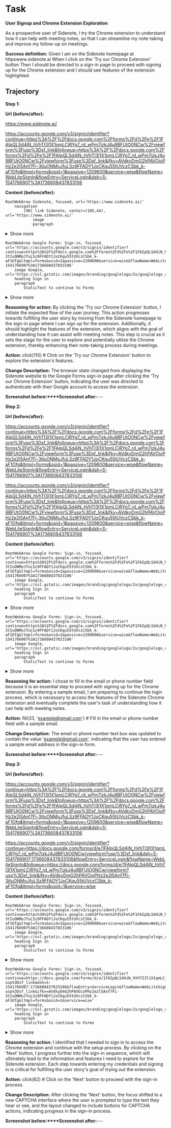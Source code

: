 # Task

**User Signup and Chrome Extension Exploration**

As a prospective user of Sidenote,
I try the Chrome extension to understand how it can help with meeting notes,
so that I can streamline my note-taking and improve my follow-up on meetings.

**Success definition:** Given I am on the Sidenote homepage at httpswww.sidenote.ai
When I click on the 'Try our Chrome Extension' button
Then I should be directed to a sign-in page to proceed with signing up for the Chrome extension and I should see features of the extension highlighted.

## Trajectory

**Step 1:**

**Url (before/after):** 

https://www.sidenote.ai/

https://accounts.google.com/v3/signin/identifier?continue=https%3A%2F%2Fdocs.google.com%2Fforms%2Fd%2Fe%2F1FAIpQLSd4iN_hVhTI3l1X1qmLCjRYg7_rd_wPm7izkJ4u9BFUtO0NCw%2Fviewform%3Fusp%3Dsf_link&followup=https%3A%2F%2Fdocs.google.com%2Fforms%2Fd%2Fe%2F1FAIpQLSd4iN_hVhTI3l1X1qmLCjRYg7_rd_wPm7izkJ4u9BFUtO0NCw%2Fviewform%3Fusp%3Dsf_link&ifkv=AVdkyDmG2hPAVOioPHz2e2l5Anf7Fi-3tIuONMoJfuLSz9FFADY1JoCKqu55tUVczCSbk_k-aF1Ofg&ltmpl=forms&osid=1&passive=1209600&service=wise&flowName=WebLiteSignIn&flowEntry=ServiceLogin&dsh=S-1541766907%3A1736608437833106

**Content (before/after):** 

```
RootWebArea Sidenote, focused, url='https://www.sidenote.ai/'
	navigation
		[90] link Sidenote, center=(105,44), url='https://www.sidenote.ai/'
			image
			paragraph
```
<details><summary>Show more</summary>

```
				StaticText Sidenote
		[96] link Contact, center=(1669,44), url='mailto:contact@sidenote.ai'
		[97] button Sign in, center=(1773,44), type=button
		[98] button, center=(1856,44), type=button
			image
	main
		[101] paragraph, center=(960,103), inner_text=Backed by YC ↗
			StaticText Backed by YC ↗
		heading Follow up on meetings in 10 seconds.
		paragraph
			StaticText Sidenote
			StaticText is a Chrome extension that turns your notes into action items, and then drafted emails, calendar invites, and Jira issues.
		[110] button Try our Chrome Extension, center=(387,632), type=button
		[a] Iframe YouTube video player, center=(1334,440), title=YouTube video player
			RootWebArea Sidenote AI: Meeting Follow-Up, Automated - YouTube, url='https://www.youtube.com/embed/PzrQBEqjkHM?autoplay=0&showinfo=0&rel=0&modestbranding=1&loop=1'
				[a30] link Photo image of Jason Lin, center=(1013,250)
				[a38] link Sidenote AI: Meeting Follow-Up, Automated, center=(1326,251), url='https://www.youtube.com/watch?v=PzrQBEqjkHM'
				[a55] button Share, center=(1643,248), hasPopup='menu'
					image
				[a91] button Play, center=(1335,440)
					image
				generic, atomic
				[a317] link Watch on YouTube, center=(1067,634), url='https://www.youtube.com/watch?v=PzrQBEqjkHM&embeds_referring_euri=https%3A%2F%2Fwww.sidenote.ai%2F'
		image Works where you work, url='https://www.sidenote.ai/images/featureCardPics/works%20where%20u%20work.png'
		heading Works where you work
		paragraph
			StaticText Sidenote integrates with Notion and GDocs. Stay in your workflow, stay in your groove!
		image Super clean notes, url='https://www.sidenote.ai/images/featureCardPics/supercleannotesmaybe.png'
		heading Super clean notes
		paragraph
			StaticText Transform your chaotic meeting notes into a tidy, organized summary. Sidenote does the heavy lifting for you.
		image Direct action items, url='https://www.sidenote.ai/images/featureCardPics/supercleannotes.png'
		heading Direct action items
		paragraph
			StaticText No more manual entries. Our AI detects and schedules tasks from your notes, bridging the gap between meetings and tasks.
		image Stop wasting time on follow-up, url='https://www.sidenote.ai/images/featureCardPics/genactions.gif'
		heading Stop wasting time on follow-up
		paragraph
			StaticText Forget the post-meeting scramble. Sidenote drafts emails, schedules follow-ups, and ensures you're always one step ahead.
		heading Breeze through your tedious todos today.
		button Try our Chrome Extension
	paragraph
		link Privacy Policy, url='https://www.sidenote.ai/privacy'
	alert, atomic
	region Notifications
	region Notifications
	region Notifications
	region Notifications
	region Notifications
	region Notifications
```
</details>



```
RootWebArea Google Forms: Sign-in, focused, url='https://accounts.google.com/v3/signin/identifier?continue=https%3A%2F%2Fdocs.google.com%2Fforms%2Fd%2Fe%2F1FAIpQLSd4iN_hVhTI3l1X1qmLCjRYg7_rd_wPm7izkJ4u9BFUtO0NCw%2Fviewform%3Fusp%3Dsf_link&followup=https%3A%2F%2Fdocs.google.com%2Fforms%2Fd%2Fe%2F1FAIpQLSd4iN_hVhTI3l1X1qmLCjRYg7_rd_wPm7izkJ4u9BFUtO0NCw%2Fviewform%3Fusp%3Dsf_link&ifkv=AVdkyDmG2hPAVOioPHz2e2l5Anf7Fi-3tIuONMoJfuLSz9FFADY1JoCKqu55tUVczCSbk_k-aF1Ofg&ltmpl=forms&osid=1&passive=1209600&service=wise&flowName=WebLiteSignIn&flowEntry=ServiceLogin&dsh=S-1541766907%3A1736608437833106'
	image Google, url='https://ssl.gstatic.com/images/branding/googlelogo/2x/googlelogo_color_74x24dp.png'
	heading Sign in
	paragraph
		StaticText to continue to Forms
```
<details><summary>Show more</summary>

```
	LabelText
		[33] textbox Email or phone, center=(960,502), autocomplete=username, contenteditable=True, focused, type=email
		StaticText Email or phone
	paragraph
		[42] link Forgot email?, center=(820,549), url='https://accounts.google.com/signin/usernamerecovery?continue=https://docs.google.com/forms/d/e/1FAIpQLSd4iN_hVhTI3l1X1qmLCjRYg7_rd_wPm7izkJ4u9BFUtO0NCw/viewform?usp%3Dsf_link&dsh=S-1541766907:1736608437833106&flowEntry=ServiceLogin&flowName=WebLiteSignIn&followup=https://docs.google.com/forms/d/e/1FAIpQLSd4iN_hVhTI3l1X1qmLCjRYg7_rd_wPm7izkJ4u9BFUtO0NCw/viewform?usp%3Dsf_link&ifkv=AVdkyDmG2hPAVOioPHz2e2l5Anf7Fi-3tIuONMoJfuLSz9FFADY1JoCKqu55tUVczCSbk_k-aF1Ofg&ltmpl=forms&osid=1&service=wise'
	paragraph
		StaticText Not your computer? Use a private browsing window to sign in.
		[58] link Learn more about using Guest mode, center=(913,633), url='https://support.google.com/accounts?p=signin_privatebrowsing&hl=en-US'
	[62] button Next, center=(1105,696)
	[64] link Create account, center=(825,696), url='https://accounts.google.com/lifecycle/flows/signup?continue=https://docs.google.com/forms/d/e/1FAIpQLSd4iN_hVhTI3l1X1qmLCjRYg7_rd_wPm7izkJ4u9BFUtO0NCw/viewform?usp%3Dsf_link&dsh=S-1541766907:1736608437833106&flowEntry=SignUp&flowName=GlifWebSignIn&followup=https://docs.google.com/forms/d/e/1FAIpQLSd4iN_hVhTI3l1X1qmLCjRYg7_rd_wPm7izkJ4u9BFUtO0NCw/viewform?usp%3Dsf_link&ifkv=AVdkyDmG2hPAVOioPHz2e2l5Anf7Fi-3tIuONMoJfuLSz9FFADY1JoCKqu55tUVczCSbk_k-aF1Ofg&ltmpl=forms&osid=1&service=wise'
	contentinfo
		[70] combobox value='English (United States)', center=(808,814), contenteditable=True, expanded=False, hasPopup='menu', inner_text=Afrikaans
azərbaycan
bosanski
català
Čeština
Cymraeg
Dansk
Deutsch
eesti
English (United Kingdom)
English (United States)
Español (España)
Español (Latinoamérica)
euskara
Filipino
Français (Canada)
Français (France)
Gaeilge
galego
Hrvatski
Indonesia
isiZulu
íslenska
Italiano
Kiswahili
latviešu
lietuvių
magyar
Melayu
Nederlands
norsk
o‘zbek
polski
Português (Brasil)
Português (Portugal)
română
shqip
Slovenčina
slovenščina
srpski (latinica)
Suomi
Svenska
Tiếng Việt
Türkçe
Ελληνικά
беларуская
български
кыргызча
қазақ тілі
македонски
монгол
Русский
српски (ћирилица)
Українська
ქართული
հայերեն
‫עברית‬‎
‫اردو‬‎
‫العربية‬‎
‫فارسی‬‎
አማርኛ
नेपाली
मराठी
हिन्दी
অসমীয়া
বাংলা
ਪੰਜਾਬੀ
ગુજરાતી
ଓଡ଼ିଆ
தமிழ்
తెలుగు
ಕನ್ನಡ
മലയാളം
සිංහල
ไทย
ລາວ
မြန်မာ
ខ្មែរ
한국어
中文（香港）
日本語
简体中文
繁體中文
			option Afrikaans, selected=False
			option azərbaycan, selected=False
			option bosanski, selected=False
			option català, selected=False
			option Čeština, selected=False
			option Cymraeg, selected=False
			option Dansk, selected=False
			option Deutsch, selected=False
			option eesti, selected=False
			option English (United Kingdom), selected=False
			option English (United States), selected=True
			option Español (España), selected=False
			option Español (Latinoamérica), selected=False
			option euskara, selected=False
			option Filipino, selected=False
			option Français (Canada), selected=False
			option Français (France), selected=False
			option Gaeilge, selected=False
			option galego, selected=False
			option Hrvatski, selected=False
			option Indonesia, selected=False
			option isiZulu, selected=False
			option íslenska, selected=False
			option Italiano, selected=False
			option Kiswahili, selected=False
			option latviešu, selected=False
			option lietuvių, selected=False
			option magyar, selected=False
			option Melayu, selected=False
			option Nederlands, selected=False
			option norsk, selected=False
			option o‘zbek, selected=False
			option polski, selected=False
			option Português (Brasil), selected=False
			option Português (Portugal), selected=False
			option română, selected=False
			option shqip, selected=False
			option Slovenčina, selected=False
			option slovenščina, selected=False
			option srpski (latinica), selected=False
			option Suomi, selected=False
			option Svenska, selected=False
			option Tiếng Việt, selected=False
			option Türkçe, selected=False
			option Ελληνικά, selected=False
			option беларуская, selected=False
			option български, selected=False
			option кыргызча, selected=False
			option қазақ тілі, selected=False
			option македонски, selected=False
			option монгол, selected=False
			option Русский, selected=False
			option српски (ћирилица), selected=False
			option Українська, selected=False
			option ქართული, selected=False
			option հայերեն, selected=False
			option ‫עברית‬‎, selected=False
			option ‫اردو‬‎, selected=False
			option ‫العربية‬‎, selected=False
			option ‫فارسی‬‎, selected=False
			option አማርኛ, selected=False
			option नेपाली, selected=False
			option मराठी, selected=False
			option हिन्दी, selected=False
			option অসমীয়া, selected=False
			option বাংলা, selected=False
			option ਪੰਜਾਬੀ, selected=False
			option ગુજરાતી, selected=False
			option ଓଡ଼ିଆ, selected=False
			option தமிழ், selected=False
			option తెలుగు, selected=False
			option ಕನ್ನಡ, selected=False
			option മലയാളം, selected=False
			option සිංහල, selected=False
			option ไทย, selected=False
			option ລາວ, selected=False
			option မြန်မာ, selected=False
			option ខ្មែរ, selected=False
			option 한국어, selected=False
			option 中文（香港）, selected=False
			option 日本語, selected=False
			option 简体中文, selected=False
			option 繁體中文, selected=False
		list
			listitem
				[156] link Help, center=(1036,814), url='https://support.google.com/accounts?hl=en-US&p=account_iph'
			listitem
				[159] link Privacy, center=(1100,814), url='https://accounts.google.com/TOS?loc=US&hl=en-US&privacy=true'
			listitem
				[162] link Terms, center=(1168,814), url='https://accounts.google.com/TOS?loc=US&hl=en-US'
```
</details>

**Reasoning for action:** By clicking the 'Try our Chrome Extension' button, I initiate the expected flow of the user journey. This action progresses towards fulfilling the user story by moving from the Sidenote homepage to the sign-in page where I can sign up for the extension. Additionally, it should highlight the features of the extension, which aligns with the goal of understanding how it can assist with meeting notes. This step is crucial as it sets the stage for the user to explore and potentially utilize the Chrome extension, thereby enhancing their note-taking process during meetings.

**Action:** click(110) # Click on the 'Try our Chrome Extension' button to explore the extension's features.

**Change Description:** The browser state changed from displaying the Sidenote website to the Google Forms sign-in page after clicking the 'Try our Chrome Extension' button, indicating the user was directed to authenticate with their Google account to access the extension.

**Screenshot before:****Screenshot after:**---

**Step 2:**

**Url (before/after):** 

https://accounts.google.com/v3/signin/identifier?continue=https%3A%2F%2Fdocs.google.com%2Fforms%2Fd%2Fe%2F1FAIpQLSd4iN_hVhTI3l1X1qmLCjRYg7_rd_wPm7izkJ4u9BFUtO0NCw%2Fviewform%3Fusp%3Dsf_link&followup=https%3A%2F%2Fdocs.google.com%2Fforms%2Fd%2Fe%2F1FAIpQLSd4iN_hVhTI3l1X1qmLCjRYg7_rd_wPm7izkJ4u9BFUtO0NCw%2Fviewform%3Fusp%3Dsf_link&ifkv=AVdkyDmG2hPAVOioPHz2e2l5Anf7Fi-3tIuONMoJfuLSz9FFADY1JoCKqu55tUVczCSbk_k-aF1Ofg&ltmpl=forms&osid=1&passive=1209600&service=wise&flowName=WebLiteSignIn&flowEntry=ServiceLogin&dsh=S-1541766907%3A1736608437833106

https://accounts.google.com/v3/signin/identifier?continue=https%3A%2F%2Fdocs.google.com%2Fforms%2Fd%2Fe%2F1FAIpQLSd4iN_hVhTI3l1X1qmLCjRYg7_rd_wPm7izkJ4u9BFUtO0NCw%2Fviewform%3Fusp%3Dsf_link&followup=https%3A%2F%2Fdocs.google.com%2Fforms%2Fd%2Fe%2F1FAIpQLSd4iN_hVhTI3l1X1qmLCjRYg7_rd_wPm7izkJ4u9BFUtO0NCw%2Fviewform%3Fusp%3Dsf_link&ifkv=AVdkyDmG2hPAVOioPHz2e2l5Anf7Fi-3tIuONMoJfuLSz9FFADY1JoCKqu55tUVczCSbk_k-aF1Ofg&ltmpl=forms&osid=1&passive=1209600&service=wise&flowName=WebLiteSignIn&flowEntry=ServiceLogin&dsh=S-1541766907%3A1736608437833106

**Content (before/after):** 

```
RootWebArea Google Forms: Sign-in, focused, url='https://accounts.google.com/v3/signin/identifier?continue=https%3A%2F%2Fdocs.google.com%2Fforms%2Fd%2Fe%2F1FAIpQLSd4iN_hVhTI3l1X1qmLCjRYg7_rd_wPm7izkJ4u9BFUtO0NCw%2Fviewform%3Fusp%3Dsf_link&followup=https%3A%2F%2Fdocs.google.com%2Fforms%2Fd%2Fe%2F1FAIpQLSd4iN_hVhTI3l1X1qmLCjRYg7_rd_wPm7izkJ4u9BFUtO0NCw%2Fviewform%3Fusp%3Dsf_link&ifkv=AVdkyDmG2hPAVOioPHz2e2l5Anf7Fi-3tIuONMoJfuLSz9FFADY1JoCKqu55tUVczCSbk_k-aF1Ofg&ltmpl=forms&osid=1&passive=1209600&service=wise&flowName=WebLiteSignIn&flowEntry=ServiceLogin&dsh=S-1541766907%3A1736608437833106'
	image Google, url='https://ssl.gstatic.com/images/branding/googlelogo/2x/googlelogo_color_74x24dp.png'
	heading Sign in
	paragraph
		StaticText to continue to Forms
```
<details><summary>Show more</summary>

```
	LabelText
		[33] textbox Email or phone, center=(960,502), autocomplete=username, contenteditable=True, focused, type=email
		StaticText Email or phone
	paragraph
		[42] link Forgot email?, center=(820,549), url='https://accounts.google.com/signin/usernamerecovery?continue=https://docs.google.com/forms/d/e/1FAIpQLSd4iN_hVhTI3l1X1qmLCjRYg7_rd_wPm7izkJ4u9BFUtO0NCw/viewform?usp%3Dsf_link&dsh=S-1541766907:1736608437833106&flowEntry=ServiceLogin&flowName=WebLiteSignIn&followup=https://docs.google.com/forms/d/e/1FAIpQLSd4iN_hVhTI3l1X1qmLCjRYg7_rd_wPm7izkJ4u9BFUtO0NCw/viewform?usp%3Dsf_link&ifkv=AVdkyDmG2hPAVOioPHz2e2l5Anf7Fi-3tIuONMoJfuLSz9FFADY1JoCKqu55tUVczCSbk_k-aF1Ofg&ltmpl=forms&osid=1&service=wise'
	paragraph
		StaticText Not your computer? Use a private browsing window to sign in.
		[58] link Learn more about using Guest mode, center=(913,633), url='https://support.google.com/accounts?p=signin_privatebrowsing&hl=en-US'
	[62] button Next, center=(1105,696)
	[64] link Create account, center=(825,696), url='https://accounts.google.com/lifecycle/flows/signup?continue=https://docs.google.com/forms/d/e/1FAIpQLSd4iN_hVhTI3l1X1qmLCjRYg7_rd_wPm7izkJ4u9BFUtO0NCw/viewform?usp%3Dsf_link&dsh=S-1541766907:1736608437833106&flowEntry=SignUp&flowName=GlifWebSignIn&followup=https://docs.google.com/forms/d/e/1FAIpQLSd4iN_hVhTI3l1X1qmLCjRYg7_rd_wPm7izkJ4u9BFUtO0NCw/viewform?usp%3Dsf_link&ifkv=AVdkyDmG2hPAVOioPHz2e2l5Anf7Fi-3tIuONMoJfuLSz9FFADY1JoCKqu55tUVczCSbk_k-aF1Ofg&ltmpl=forms&osid=1&service=wise'
	contentinfo
		[70] combobox value='English (United States)', center=(808,814), contenteditable=True, expanded=False, hasPopup='menu', inner_text=Afrikaans
azərbaycan
bosanski
català
Čeština
Cymraeg
Dansk
Deutsch
eesti
English (United Kingdom)
English (United States)
Español (España)
Español (Latinoamérica)
euskara
Filipino
Français (Canada)
Français (France)
Gaeilge
galego
Hrvatski
Indonesia
isiZulu
íslenska
Italiano
Kiswahili
latviešu
lietuvių
magyar
Melayu
Nederlands
norsk
o‘zbek
polski
Português (Brasil)
Português (Portugal)
română
shqip
Slovenčina
slovenščina
srpski (latinica)
Suomi
Svenska
Tiếng Việt
Türkçe
Ελληνικά
беларуская
български
кыргызча
қазақ тілі
македонски
монгол
Русский
српски (ћирилица)
Українська
ქართული
հայերեն
‫עברית‬‎
‫اردو‬‎
‫العربية‬‎
‫فارسی‬‎
አማርኛ
नेपाली
मराठी
हिन्दी
অসমীয়া
বাংলা
ਪੰਜਾਬੀ
ગુજરાતી
ଓଡ଼ିଆ
தமிழ்
తెలుగు
ಕನ್ನಡ
മലയാളം
සිංහල
ไทย
ລາວ
မြန်မာ
ខ្មែរ
한국어
中文（香港）
日本語
简体中文
繁體中文
			option Afrikaans, selected=False
			option azərbaycan, selected=False
			option bosanski, selected=False
			option català, selected=False
			option Čeština, selected=False
			option Cymraeg, selected=False
			option Dansk, selected=False
			option Deutsch, selected=False
			option eesti, selected=False
			option English (United Kingdom), selected=False
			option English (United States), selected=True
			option Español (España), selected=False
			option Español (Latinoamérica), selected=False
			option euskara, selected=False
			option Filipino, selected=False
			option Français (Canada), selected=False
			option Français (France), selected=False
			option Gaeilge, selected=False
			option galego, selected=False
			option Hrvatski, selected=False
			option Indonesia, selected=False
			option isiZulu, selected=False
			option íslenska, selected=False
			option Italiano, selected=False
			option Kiswahili, selected=False
			option latviešu, selected=False
			option lietuvių, selected=False
			option magyar, selected=False
			option Melayu, selected=False
			option Nederlands, selected=False
			option norsk, selected=False
			option o‘zbek, selected=False
			option polski, selected=False
			option Português (Brasil), selected=False
			option Português (Portugal), selected=False
			option română, selected=False
			option shqip, selected=False
			option Slovenčina, selected=False
			option slovenščina, selected=False
			option srpski (latinica), selected=False
			option Suomi, selected=False
			option Svenska, selected=False
			option Tiếng Việt, selected=False
			option Türkçe, selected=False
			option Ελληνικά, selected=False
			option беларуская, selected=False
			option български, selected=False
			option кыргызча, selected=False
			option қазақ тілі, selected=False
			option македонски, selected=False
			option монгол, selected=False
			option Русский, selected=False
			option српски (ћирилица), selected=False
			option Українська, selected=False
			option ქართული, selected=False
			option հայերեն, selected=False
			option ‫עברית‬‎, selected=False
			option ‫اردو‬‎, selected=False
			option ‫العربية‬‎, selected=False
			option ‫فارسی‬‎, selected=False
			option አማርኛ, selected=False
			option नेपाली, selected=False
			option मराठी, selected=False
			option हिन्दी, selected=False
			option অসমীয়া, selected=False
			option বাংলা, selected=False
			option ਪੰਜਾਬੀ, selected=False
			option ગુજરાતી, selected=False
			option ଓଡ଼ିଆ, selected=False
			option தமிழ், selected=False
			option తెలుగు, selected=False
			option ಕನ್ನಡ, selected=False
			option മലയാളം, selected=False
			option සිංහල, selected=False
			option ไทย, selected=False
			option ລາວ, selected=False
			option မြန်မာ, selected=False
			option ខ្មែរ, selected=False
			option 한국어, selected=False
			option 中文（香港）, selected=False
			option 日本語, selected=False
			option 简体中文, selected=False
			option 繁體中文, selected=False
		list
			listitem
				[156] link Help, center=(1036,814), url='https://support.google.com/accounts?hl=en-US&p=account_iph'
			listitem
				[159] link Privacy, center=(1100,814), url='https://accounts.google.com/TOS?loc=US&hl=en-US&privacy=true'
			listitem
				[162] link Terms, center=(1168,814), url='https://accounts.google.com/TOS?loc=US&hl=en-US'
```
</details>



```
RootWebArea Google Forms: Sign-in, focused, url='https://accounts.google.com/v3/signin/identifier?continue=https%3A%2F%2Fdocs.google.com%2Fforms%2Fd%2Fe%2F1FAIpQLSd4iN_hVhTI3l1X1qmLCjRYg7_rd_wPm7izkJ4u9BFUtO0NCw%2Fviewform%3Fusp%3Dsf_link&followup=https%3A%2F%2Fdocs.google.com%2Fforms%2Fd%2Fe%2F1FAIpQLSd4iN_hVhTI3l1X1qmLCjRYg7_rd_wPm7izkJ4u9BFUtO0NCw%2Fviewform%3Fusp%3Dsf_link&ifkv=AVdkyDmG2hPAVOioPHz2e2l5Anf7Fi-3tIuONMoJfuLSz9FFADY1JoCKqu55tUVczCSbk_k-aF1Ofg&ltmpl=forms&osid=1&passive=1209600&service=wise&flowName=WebLiteSignIn&flowEntry=ServiceLogin&dsh=S-1541766907%3A1736608437833106'
	image Google, url='https://ssl.gstatic.com/images/branding/googlelogo/2x/googlelogo_color_74x24dp.png'
	heading Sign in
	paragraph
		StaticText to continue to Forms
```
<details><summary>Show more</summary>

```
	LabelText
		[33] textbox Email or phone value='example@gmail.com', center=(960,502), autocomplete=username, contenteditable=True, focused, type=email
		StaticText Email or phone
	paragraph
		[42] link Forgot email?, center=(820,549), url='https://accounts.google.com/signin/usernamerecovery?continue=https://docs.google.com/forms/d/e/1FAIpQLSd4iN_hVhTI3l1X1qmLCjRYg7_rd_wPm7izkJ4u9BFUtO0NCw/viewform?usp%3Dsf_link&dsh=S-1541766907:1736608437833106&flowEntry=ServiceLogin&flowName=WebLiteSignIn&followup=https://docs.google.com/forms/d/e/1FAIpQLSd4iN_hVhTI3l1X1qmLCjRYg7_rd_wPm7izkJ4u9BFUtO0NCw/viewform?usp%3Dsf_link&ifkv=AVdkyDmG2hPAVOioPHz2e2l5Anf7Fi-3tIuONMoJfuLSz9FFADY1JoCKqu55tUVczCSbk_k-aF1Ofg&ltmpl=forms&osid=1&service=wise'
	paragraph
		StaticText Not your computer? Use a private browsing window to sign in.
		[58] link Learn more about using Guest mode, center=(913,633), url='https://support.google.com/accounts?p=signin_privatebrowsing&hl=en-US'
	[62] button Next, center=(1105,696)
	[64] link Create account, center=(825,696), url='https://accounts.google.com/lifecycle/flows/signup?continue=https://docs.google.com/forms/d/e/1FAIpQLSd4iN_hVhTI3l1X1qmLCjRYg7_rd_wPm7izkJ4u9BFUtO0NCw/viewform?usp%3Dsf_link&dsh=S-1541766907:1736608437833106&flowEntry=SignUp&flowName=GlifWebSignIn&followup=https://docs.google.com/forms/d/e/1FAIpQLSd4iN_hVhTI3l1X1qmLCjRYg7_rd_wPm7izkJ4u9BFUtO0NCw/viewform?usp%3Dsf_link&ifkv=AVdkyDmG2hPAVOioPHz2e2l5Anf7Fi-3tIuONMoJfuLSz9FFADY1JoCKqu55tUVczCSbk_k-aF1Ofg&ltmpl=forms&osid=1&service=wise'
	contentinfo
		[70] combobox value='English (United States)', center=(808,814), contenteditable=True, expanded=False, hasPopup='menu', inner_text=Afrikaans
azərbaycan
bosanski
català
Čeština
Cymraeg
Dansk
Deutsch
eesti
English (United Kingdom)
English (United States)
Español (España)
Español (Latinoamérica)
euskara
Filipino
Français (Canada)
Français (France)
Gaeilge
galego
Hrvatski
Indonesia
isiZulu
íslenska
Italiano
Kiswahili
latviešu
lietuvių
magyar
Melayu
Nederlands
norsk
o‘zbek
polski
Português (Brasil)
Português (Portugal)
română
shqip
Slovenčina
slovenščina
srpski (latinica)
Suomi
Svenska
Tiếng Việt
Türkçe
Ελληνικά
беларуская
български
кыргызча
қазақ тілі
македонски
монгол
Русский
српски (ћирилица)
Українська
ქართული
հայերեն
‫עברית‬‎
‫اردو‬‎
‫العربية‬‎
‫فارسی‬‎
አማርኛ
नेपाली
मराठी
हिन्दी
অসমীয়া
বাংলা
ਪੰਜਾਬੀ
ગુજરાતી
ଓଡ଼ିଆ
தமிழ்
తెలుగు
ಕನ್ನಡ
മലയാളം
සිංහල
ไทย
ລາວ
မြန်မာ
ខ្មែរ
한국어
中文（香港）
日本語
简体中文
繁體中文
			option Afrikaans, selected=False
			option azərbaycan, selected=False
			option bosanski, selected=False
			option català, selected=False
			option Čeština, selected=False
			option Cymraeg, selected=False
			option Dansk, selected=False
			option Deutsch, selected=False
			option eesti, selected=False
			option English (United Kingdom), selected=False
			option English (United States), selected=True
			option Español (España), selected=False
			option Español (Latinoamérica), selected=False
			option euskara, selected=False
			option Filipino, selected=False
			option Français (Canada), selected=False
			option Français (France), selected=False
			option Gaeilge, selected=False
			option galego, selected=False
			option Hrvatski, selected=False
			option Indonesia, selected=False
			option isiZulu, selected=False
			option íslenska, selected=False
			option Italiano, selected=False
			option Kiswahili, selected=False
			option latviešu, selected=False
			option lietuvių, selected=False
			option magyar, selected=False
			option Melayu, selected=False
			option Nederlands, selected=False
			option norsk, selected=False
			option o‘zbek, selected=False
			option polski, selected=False
			option Português (Brasil), selected=False
			option Português (Portugal), selected=False
			option română, selected=False
			option shqip, selected=False
			option Slovenčina, selected=False
			option slovenščina, selected=False
			option srpski (latinica), selected=False
			option Suomi, selected=False
			option Svenska, selected=False
			option Tiếng Việt, selected=False
			option Türkçe, selected=False
			option Ελληνικά, selected=False
			option беларуская, selected=False
			option български, selected=False
			option кыргызча, selected=False
			option қазақ тілі, selected=False
			option македонски, selected=False
			option монгол, selected=False
			option Русский, selected=False
			option српски (ћирилица), selected=False
			option Українська, selected=False
			option ქართული, selected=False
			option հայերեն, selected=False
			option ‫עברית‬‎, selected=False
			option ‫اردو‬‎, selected=False
			option ‫العربية‬‎, selected=False
			option ‫فارسی‬‎, selected=False
			option አማርኛ, selected=False
			option नेपाली, selected=False
			option मराठी, selected=False
			option हिन्दी, selected=False
			option অসমীয়া, selected=False
			option বাংলা, selected=False
			option ਪੰਜਾਬੀ, selected=False
			option ગુજરાતી, selected=False
			option ଓଡ଼ିଆ, selected=False
			option தமிழ், selected=False
			option తెలుగు, selected=False
			option ಕನ್ನಡ, selected=False
			option മലയാളം, selected=False
			option සිංහල, selected=False
			option ไทย, selected=False
			option ລາວ, selected=False
			option မြန်မာ, selected=False
			option ខ្មែរ, selected=False
			option 한국어, selected=False
			option 中文（香港）, selected=False
			option 日本語, selected=False
			option 简体中文, selected=False
			option 繁體中文, selected=False
		list
			listitem
				[156] link Help, center=(1036,814), url='https://support.google.com/accounts?hl=en-US&p=account_iph'
			listitem
				[159] link Privacy, center=(1100,814), url='https://accounts.google.com/TOS?loc=US&hl=en-US&privacy=true'
			listitem
				[162] link Terms, center=(1168,814), url='https://accounts.google.com/TOS?loc=US&hl=en-US'
```
</details>

**Reasoning for action:** I chose to fill in the email or phone number field because it is an essential step to proceed with signing up for the Chrome extension. By entering a sample email, I am preparing to continue the login process, which is necessary to access the features of the Sidenote Chrome extension and eventually complete the user's task of understanding how it can help with meeting notes.

**Action:** fill(33, 'example@gmail.com') # Fill in the email or phone number field with a sample email.

**Change Description:** The email or phone number text box was updated to contain the value 'example@gmail.com', indicating that the user has entered a sample email address in the sign-in form.

**Screenshot before:****Screenshot after:**---

**Step 3:**

**Url (before/after):** 

https://accounts.google.com/v3/signin/identifier?continue=https%3A%2F%2Fdocs.google.com%2Fforms%2Fd%2Fe%2F1FAIpQLSd4iN_hVhTI3l1X1qmLCjRYg7_rd_wPm7izkJ4u9BFUtO0NCw%2Fviewform%3Fusp%3Dsf_link&followup=https%3A%2F%2Fdocs.google.com%2Fforms%2Fd%2Fe%2F1FAIpQLSd4iN_hVhTI3l1X1qmLCjRYg7_rd_wPm7izkJ4u9BFUtO0NCw%2Fviewform%3Fusp%3Dsf_link&ifkv=AVdkyDmG2hPAVOioPHz2e2l5Anf7Fi-3tIuONMoJfuLSz9FFADY1JoCKqu55tUVczCSbk_k-aF1Ofg&ltmpl=forms&osid=1&passive=1209600&service=wise&flowName=WebLiteSignIn&flowEntry=ServiceLogin&dsh=S-1541766907%3A1736608437833106

https://accounts.google.com/v3/signin/identifier?continue=https://docs.google.com/forms/d/e/1FAIpQLSd4iN_hVhTI3l1X1qmLCjRYg7_rd_wPm7izkJ4u9BFUtO0NCw/viewform?usp%3Dsf_link&dsh=S-1541766907:1736608437833106&flowEntry=ServiceLogin&flowName=WebLiteSignIn&followup=https://docs.google.com/forms/d/e/1FAIpQLSd4iN_hVhTI3l1X1qmLCjRYg7_rd_wPm7izkJ4u9BFUtO0NCw/viewform?usp%3Dsf_link&ifkv=AVdkyDmG2hPAVOioPHz2e2l5Anf7Fi-3tIuONMoJfuLSz9FFADY1JoCKqu55tUVczCSbk_k-aF1Ofg&ltmpl=forms&osid=1&service=wise

**Content (before/after):** 

```
RootWebArea Google Forms: Sign-in, focused, url='https://accounts.google.com/v3/signin/identifier?continue=https%3A%2F%2Fdocs.google.com%2Fforms%2Fd%2Fe%2F1FAIpQLSd4iN_hVhTI3l1X1qmLCjRYg7_rd_wPm7izkJ4u9BFUtO0NCw%2Fviewform%3Fusp%3Dsf_link&followup=https%3A%2F%2Fdocs.google.com%2Fforms%2Fd%2Fe%2F1FAIpQLSd4iN_hVhTI3l1X1qmLCjRYg7_rd_wPm7izkJ4u9BFUtO0NCw%2Fviewform%3Fusp%3Dsf_link&ifkv=AVdkyDmG2hPAVOioPHz2e2l5Anf7Fi-3tIuONMoJfuLSz9FFADY1JoCKqu55tUVczCSbk_k-aF1Ofg&ltmpl=forms&osid=1&passive=1209600&service=wise&flowName=WebLiteSignIn&flowEntry=ServiceLogin&dsh=S-1541766907%3A1736608437833106'
	image Google, url='https://ssl.gstatic.com/images/branding/googlelogo/2x/googlelogo_color_74x24dp.png'
	heading Sign in
	paragraph
		StaticText to continue to Forms
```
<details><summary>Show more</summary>

```
	LabelText
		[33] textbox Email or phone value='example@gmail.com', center=(960,502), autocomplete=username, contenteditable=True, focused, type=email
		StaticText Email or phone
	paragraph
		[42] link Forgot email?, center=(820,549), url='https://accounts.google.com/signin/usernamerecovery?continue=https://docs.google.com/forms/d/e/1FAIpQLSd4iN_hVhTI3l1X1qmLCjRYg7_rd_wPm7izkJ4u9BFUtO0NCw/viewform?usp%3Dsf_link&dsh=S-1541766907:1736608437833106&flowEntry=ServiceLogin&flowName=WebLiteSignIn&followup=https://docs.google.com/forms/d/e/1FAIpQLSd4iN_hVhTI3l1X1qmLCjRYg7_rd_wPm7izkJ4u9BFUtO0NCw/viewform?usp%3Dsf_link&ifkv=AVdkyDmG2hPAVOioPHz2e2l5Anf7Fi-3tIuONMoJfuLSz9FFADY1JoCKqu55tUVczCSbk_k-aF1Ofg&ltmpl=forms&osid=1&service=wise'
	paragraph
		StaticText Not your computer? Use a private browsing window to sign in.
		[58] link Learn more about using Guest mode, center=(913,633), url='https://support.google.com/accounts?p=signin_privatebrowsing&hl=en-US'
	[62] button Next, center=(1105,696)
	[64] link Create account, center=(825,696), url='https://accounts.google.com/lifecycle/flows/signup?continue=https://docs.google.com/forms/d/e/1FAIpQLSd4iN_hVhTI3l1X1qmLCjRYg7_rd_wPm7izkJ4u9BFUtO0NCw/viewform?usp%3Dsf_link&dsh=S-1541766907:1736608437833106&flowEntry=SignUp&flowName=GlifWebSignIn&followup=https://docs.google.com/forms/d/e/1FAIpQLSd4iN_hVhTI3l1X1qmLCjRYg7_rd_wPm7izkJ4u9BFUtO0NCw/viewform?usp%3Dsf_link&ifkv=AVdkyDmG2hPAVOioPHz2e2l5Anf7Fi-3tIuONMoJfuLSz9FFADY1JoCKqu55tUVczCSbk_k-aF1Ofg&ltmpl=forms&osid=1&service=wise'
	contentinfo
		[70] combobox value='English (United States)', center=(808,814), contenteditable=True, expanded=False, hasPopup='menu', inner_text=Afrikaans
azərbaycan
bosanski
català
Čeština
Cymraeg
Dansk
Deutsch
eesti
English (United Kingdom)
English (United States)
Español (España)
Español (Latinoamérica)
euskara
Filipino
Français (Canada)
Français (France)
Gaeilge
galego
Hrvatski
Indonesia
isiZulu
íslenska
Italiano
Kiswahili
latviešu
lietuvių
magyar
Melayu
Nederlands
norsk
o‘zbek
polski
Português (Brasil)
Português (Portugal)
română
shqip
Slovenčina
slovenščina
srpski (latinica)
Suomi
Svenska
Tiếng Việt
Türkçe
Ελληνικά
беларуская
български
кыргызча
қазақ тілі
македонски
монгол
Русский
српски (ћирилица)
Українська
ქართული
հայերեն
‫עברית‬‎
‫اردو‬‎
‫العربية‬‎
‫فارسی‬‎
አማርኛ
नेपाली
मराठी
हिन्दी
অসমীয়া
বাংলা
ਪੰਜਾਬੀ
ગુજરાતી
ଓଡ଼ିଆ
தமிழ்
తెలుగు
ಕನ್ನಡ
മലയാളം
සිංහල
ไทย
ລາວ
မြန်မာ
ខ្មែរ
한국어
中文（香港）
日本語
简体中文
繁體中文
			option Afrikaans, selected=False
			option azərbaycan, selected=False
			option bosanski, selected=False
			option català, selected=False
			option Čeština, selected=False
			option Cymraeg, selected=False
			option Dansk, selected=False
			option Deutsch, selected=False
			option eesti, selected=False
			option English (United Kingdom), selected=False
			option English (United States), selected=True
			option Español (España), selected=False
			option Español (Latinoamérica), selected=False
			option euskara, selected=False
			option Filipino, selected=False
			option Français (Canada), selected=False
			option Français (France), selected=False
			option Gaeilge, selected=False
			option galego, selected=False
			option Hrvatski, selected=False
			option Indonesia, selected=False
			option isiZulu, selected=False
			option íslenska, selected=False
			option Italiano, selected=False
			option Kiswahili, selected=False
			option latviešu, selected=False
			option lietuvių, selected=False
			option magyar, selected=False
			option Melayu, selected=False
			option Nederlands, selected=False
			option norsk, selected=False
			option o‘zbek, selected=False
			option polski, selected=False
			option Português (Brasil), selected=False
			option Português (Portugal), selected=False
			option română, selected=False
			option shqip, selected=False
			option Slovenčina, selected=False
			option slovenščina, selected=False
			option srpski (latinica), selected=False
			option Suomi, selected=False
			option Svenska, selected=False
			option Tiếng Việt, selected=False
			option Türkçe, selected=False
			option Ελληνικά, selected=False
			option беларуская, selected=False
			option български, selected=False
			option кыргызча, selected=False
			option қазақ тілі, selected=False
			option македонски, selected=False
			option монгол, selected=False
			option Русский, selected=False
			option српски (ћирилица), selected=False
			option Українська, selected=False
			option ქართული, selected=False
			option հայերեն, selected=False
			option ‫עברית‬‎, selected=False
			option ‫اردو‬‎, selected=False
			option ‫العربية‬‎, selected=False
			option ‫فارسی‬‎, selected=False
			option አማርኛ, selected=False
			option नेपाली, selected=False
			option मराठी, selected=False
			option हिन्दी, selected=False
			option অসমীয়া, selected=False
			option বাংলা, selected=False
			option ਪੰਜਾਬੀ, selected=False
			option ગુજરાતી, selected=False
			option ଓଡ଼ିଆ, selected=False
			option தமிழ், selected=False
			option తెలుగు, selected=False
			option ಕನ್ನಡ, selected=False
			option മലയാളം, selected=False
			option සිංහල, selected=False
			option ไทย, selected=False
			option ລາວ, selected=False
			option မြန်မာ, selected=False
			option ខ្មែរ, selected=False
			option 한국어, selected=False
			option 中文（香港）, selected=False
			option 日本語, selected=False
			option 简体中文, selected=False
			option 繁體中文, selected=False
		list
			listitem
				[156] link Help, center=(1036,814), url='https://support.google.com/accounts?hl=en-US&p=account_iph'
			listitem
				[159] link Privacy, center=(1100,814), url='https://accounts.google.com/TOS?loc=US&hl=en-US&privacy=true'
			listitem
				[162] link Terms, center=(1168,814), url='https://accounts.google.com/TOS?loc=US&hl=en-US'
```
</details>



```
RootWebArea Google Forms: Sign-in, focused, url='https://accounts.google.com/v3/signin/identifier?continue=https://docs.google.com/forms/d/e/1FAIpQLSd4iN_hVhTI3l1X1qmLCjRYg7_rd_wPm7izkJ4u9BFUtO0NCw/viewform?usp%3Dsf_link&dsh=S-1541766907:1736608437833106&flowEntry=ServiceLogin&flowName=WebLiteSignIn&followup=https://docs.google.com/forms/d/e/1FAIpQLSd4iN_hVhTI3l1X1qmLCjRYg7_rd_wPm7izkJ4u9BFUtO0NCw/viewform?usp%3Dsf_link&ifkv=AVdkyDmG2hPAVOioPHz2e2l5Anf7Fi-3tIuONMoJfuLSz9FFADY1JoCKqu55tUVczCSbk_k-aF1Ofg&ltmpl=forms&osid=1&service=wise'
	image Google, url='https://ssl.gstatic.com/images/branding/googlelogo/2x/googlelogo_color_74x24dp.png'
	heading Sign in
	paragraph
		StaticText to continue to Forms
```
<details><summary>Show more</summary>

```
	LabelText
		[33] textbox Email or phone value='example@gmail.com', center=(960,422), autocomplete=username, contenteditable=True, focused, type=email
		StaticText Email or phone
	paragraph
		[42] link Forgot email?, center=(820,468), url='https://accounts.google.com/signin/usernamerecovery?continue=https://docs.google.com/forms/d/e/1FAIpQLSd4iN_hVhTI3l1X1qmLCjRYg7_rd_wPm7izkJ4u9BFUtO0NCw/viewform?usp%3Dsf_link&dsh=S-1541766907:1736608437833106&flowEntry=ServiceLogin&flowName=WebLiteSignIn&followup=https://docs.google.com/forms/d/e/1FAIpQLSd4iN_hVhTI3l1X1qmLCjRYg7_rd_wPm7izkJ4u9BFUtO0NCw/viewform?usp%3Dsf_link&ifkv=AVdkyDmG2hPAVOioPHz2e2l5Anf7Fi-3tIuONMoJfuLSz9FFADY1JoCKqu55tUVczCSbk_k-aF1Ofg&ltmpl=forms&osid=1&service=wise'
	image CAPTCHA image of text used to distinguish humans from robots, url='https://accounts.google.com/Captcha?v=2&ctoken=AAWk9lRg6rrAUTj7pKXxRIjghuwgLGrMOFMOlp4RkGAP5_QFu6soWcsWSvCzZ9AFwak9uuLrv1HBe3Xf2o13rc0CxE62o9X1BhSlPqmE_pEv5n_Jnx-ORp8T_sqpzTxqItwRlOD0Cm9iboPLfqGwXTYnT82MuTefCKV6Taosq9JAjy8Dx41tEVM'
	[46] button Listen and type the numbers you hear, center=(991,568), type=button
	LabelText
		[54] textbox Type the text you hear or see, center=(960,634), contenteditable=True, type=text
		StaticText Type the text you hear or see
	paragraph
		StaticText Not your computer? Use a private browsing window to sign in.
		[76] link Learn more about using Guest mode, center=(913,734), url='https://support.google.com/accounts?p=signin_privatebrowsing&hl=en-US'
	[80] button Next, center=(1105,796)
	[82] link Create account, center=(825,796), url='https://accounts.google.com/lifecycle/flows/signup?continue=https://docs.google.com/forms/d/e/1FAIpQLSd4iN_hVhTI3l1X1qmLCjRYg7_rd_wPm7izkJ4u9BFUtO0NCw/viewform?usp%3Dsf_link&dsh=S-1541766907:1736608437833106&flowEntry=SignUp&flowName=GlifWebSignIn&followup=https://docs.google.com/forms/d/e/1FAIpQLSd4iN_hVhTI3l1X1qmLCjRYg7_rd_wPm7izkJ4u9BFUtO0NCw/viewform?usp%3Dsf_link&ifkv=AVdkyDmG2hPAVOioPHz2e2l5Anf7Fi-3tIuONMoJfuLSz9FFADY1JoCKqu55tUVczCSbk_k-aF1Ofg&ltmpl=forms&osid=1&service=wise'
	contentinfo
		[88] combobox value='English (United States)', center=(808,894), contenteditable=True, expanded=False, hasPopup='menu', inner_text=Afrikaans
azərbaycan
bosanski
català
Čeština
Cymraeg
Dansk
Deutsch
eesti
English (United Kingdom)
English (United States)
Español (España)
Español (Latinoamérica)
euskara
Filipino
Français (Canada)
Français (France)
Gaeilge
galego
Hrvatski
Indonesia
isiZulu
íslenska
Italiano
Kiswahili
latviešu
lietuvių
magyar
Melayu
Nederlands
norsk
o‘zbek
polski
Português (Brasil)
Português (Portugal)
română
shqip
Slovenčina
slovenščina
srpski (latinica)
Suomi
Svenska
Tiếng Việt
Türkçe
Ελληνικά
беларуская
български
кыргызча
қазақ тілі
македонски
монгол
Русский
српски (ћирилица)
Українська
ქართული
հայերեն
‫עברית‬‎
‫اردو‬‎
‫العربية‬‎
‫فارسی‬‎
አማርኛ
नेपाली
मराठी
हिन्दी
অসমীয়া
বাংলা
ਪੰਜਾਬੀ
ગુજરાતી
ଓଡ଼ିଆ
தமிழ்
తెలుగు
ಕನ್ನಡ
മലയാളം
සිංහල
ไทย
ລາວ
မြန်မာ
ខ្មែរ
한국어
中文（香港）
日本語
简体中文
繁體中文
			option Afrikaans, selected=False
			option azərbaycan, selected=False
			option bosanski, selected=False
			option català, selected=False
			option Čeština, selected=False
			option Cymraeg, selected=False
			option Dansk, selected=False
			option Deutsch, selected=False
			option eesti, selected=False
			option English (United Kingdom), selected=False
			option English (United States), selected=True
			option Español (España), selected=False
			option Español (Latinoamérica), selected=False
			option euskara, selected=False
			option Filipino, selected=False
			option Français (Canada), selected=False
			option Français (France), selected=False
			option Gaeilge, selected=False
			option galego, selected=False
			option Hrvatski, selected=False
			option Indonesia, selected=False
			option isiZulu, selected=False
			option íslenska, selected=False
			option Italiano, selected=False
			option Kiswahili, selected=False
			option latviešu, selected=False
			option lietuvių, selected=False
			option magyar, selected=False
			option Melayu, selected=False
			option Nederlands, selected=False
			option norsk, selected=False
			option o‘zbek, selected=False
			option polski, selected=False
			option Português (Brasil), selected=False
			option Português (Portugal), selected=False
			option română, selected=False
			option shqip, selected=False
			option Slovenčina, selected=False
			option slovenščina, selected=False
			option srpski (latinica), selected=False
			option Suomi, selected=False
			option Svenska, selected=False
			option Tiếng Việt, selected=False
			option Türkçe, selected=False
			option Ελληνικά, selected=False
			option беларуская, selected=False
			option български, selected=False
			option кыргызча, selected=False
			option қазақ тілі, selected=False
			option македонски, selected=False
			option монгол, selected=False
			option Русский, selected=False
			option српски (ћирилица), selected=False
			option Українська, selected=False
			option ქართული, selected=False
			option հայերեն, selected=False
			option ‫עברית‬‎, selected=False
			option ‫اردو‬‎, selected=False
			option ‫العربية‬‎, selected=False
			option ‫فارسی‬‎, selected=False
			option አማርኛ, selected=False
			option नेपाली, selected=False
			option मराठी, selected=False
			option हिन्दी, selected=False
			option অসমীয়া, selected=False
			option বাংলা, selected=False
			option ਪੰਜਾਬੀ, selected=False
			option ગુજરાતી, selected=False
			option ଓଡ଼ିଆ, selected=False
			option தமிழ், selected=False
			option తెలుగు, selected=False
			option ಕನ್ನಡ, selected=False
			option മലയാളം, selected=False
			option සිංහල, selected=False
			option ไทย, selected=False
			option ລາວ, selected=False
			option မြန်မာ, selected=False
			option ខ្មែរ, selected=False
			option 한국어, selected=False
			option 中文（香港）, selected=False
			option 日本語, selected=False
			option 简体中文, selected=False
			option 繁體中文, selected=False
		list
			listitem
				[174] link Help, center=(1036,894), url='https://support.google.com/accounts?hl=en-US&p=account_iph'
			listitem
				[177] link Privacy, center=(1100,894), url='https://accounts.google.com/TOS?loc=US&hl=en-US&privacy=true'
			listitem
				[180] link Terms, center=(1168,894), url='https://accounts.google.com/TOS?loc=US&hl=en-US'
```
</details>

**Reasoning for action:** I identified that I needed to sign in to access the Chrome extension and continue with the setup process. By clicking on the 'Next' button, I progress further into the sign-in sequence, which will ultimately lead to the information and features I need to explore for the Sidenote extension. Each step towards entering my credentials and signing in is critical for fulfilling the user story's goal of trying out the extension.

**Action:** click(62) # Click on the 'Next' button to proceed with the sign-in process.

**Change Description:** After clicking the 'Next' button, the focus shifted to a new CAPTCHA interface where the user is prompted to type the text they hear or see, and the layout changed to include buttons for CAPTCHA actions, indicating progress in the sign-in process.

**Screenshot before:****Screenshot after:**---

